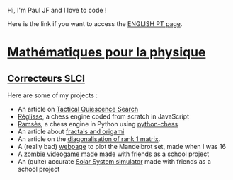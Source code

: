 Hi, I'm Paul JF and I love to code !

Here is the link if you want to access the [ENGLISH PT page](./pt-english/index.md).

# [Mathématiques pour la physique](./physique.pdf)
## [Correcteurs SLCI](./SLCI/SLCI.md)

Here are some of my projects :

- An article on [Tactical Quiescence Search](./article/TQS.md)
- [Réglisse](https://github.com/PaulJeFi/reglisse-chess), a chess engine coded from scratch in JavaScript
- [Ramsès](https://github.com/PaulJeFi/ramses-chess), a chess engine in Python using [python-chess](http://python-chess.readthedocs.io/en/latest/)
- An article about [fractals and origami](./pli_fractales/readme.md)
- An article on the [diagonalisation of rank 1 matrix](./diag.md).
- A (really bad) [webpage](./mandelbrot/index.html) to plot the Mandelbrot set, made when I was 16
- A [zombie videogame made](https://github.com/PaulJeFi/premier_jeu_nsi) made with friends as a school project
- An (quite) accurate [Solar System simulator](https://github.com/PaulJeFi/solar-system) made with friends as a school project